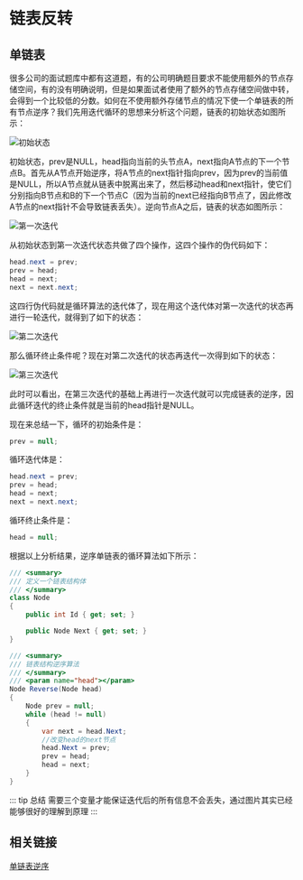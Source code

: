 # 链表反转

## 单链表

很多公司的面试题库中都有这道题，有的公司明确题目要求不能使用额外的节点存储空间，有的没有明确说明，但是如果面试者使用了额外的节点存储空间做中转，会得到一个比较低的分数。如何在不使用额外存储节点的情况下使一个单链表的所有节点逆序？我们先用迭代循环的思想来分析这个问题，链表的初始状态如图所示：

![初始状态](/assets/img/linked-node-reverse-1.jpg "初始状态")

初始状态，prev是NULL，head指向当前的头节点A，next指向A节点的下一个节点B。首先从A节点开始逆序，将A节点的next指针指向prev，因为prev的当前值是NULL，所以A节点就从链表中脱离出来了，然后移动head和next指针，使它们分别指向B节点和B的下一个节点C（因为当前的next已经指向B节点了，因此修改A节点的next指针不会导致链表丢失）。逆向节点A之后，链表的状态如图所示：

![第一次迭代](/assets/img/linked-node-reverse-2.jpg "第一次迭代")

从初始状态到第一次迭代状态共做了四个操作，这四个操作的伪代码如下：

```c#
head.next = prev;
prev = head;
head = next;
next = next.next;
```

这四行伪代码就是循环算法的迭代体了，现在用这个迭代体对第一次迭代的状态再进行一轮迭代，就得到了如下的状态：

![第二次迭代](/assets/img/linked-node-reverse-3.jpg "第二次迭代")

那么循环终止条件呢？现在对第二次迭代的状态再迭代一次得到如下的状态：

![第三次迭代](/assets/img/linked-node-reverse-4.jpg "第三次迭代")

此时可以看出，在第三次迭代的基础上再进行一次迭代就可以完成链表的逆序，因此循环迭代的终止条件就是当前的head指针是NULL。

现在来总结一下，循环的初始条件是：

```csharp
prev = null;
```

循环迭代体是：

```csharp
head.next = prev;
prev = head;
head = next;
next = next.next;
```

循环终止条件是：

```csharp
head = null;
```

根据以上分析结果，逆序单链表的循环算法如下所示：

```csharp
/// <summary>
/// 定义一个链表结构体
/// </summary>
class Node
{
    public int Id { get; set; }

    public Node Next { get; set; }
}

/// <summary>
/// 链表结构逆序算法
/// </summary>
/// <param name="head"></param>
Node Reverse(Node head)
{
    Node prev = null;
    while (head != null)
    {
        var next = head.Next;
        //改变head的next节点
        head.Next = prev;
        prev = head;
        head = next;
    }
}
```

::: tip 总结
需要三个变量才能保证迭代后的所有信息不会丢失，通过图片其实已经能够很好的理解到原理
:::

## 相关链接

[单链表逆序](https://blog.csdn.net/autumn20080101/article/details/7607148 '单链表逆序')
